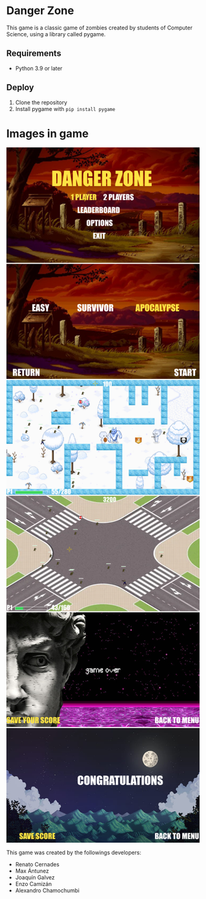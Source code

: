 # Danger Zone

This game is a classic game of zombies created by students of Computer Science, using a library called pygame.

## Requirements
* Python 3.9 or later

## Deploy

1. Clone the repository
2. Install pygame with ```pip install pygame```

# Images in game

![Menu view](imgs/menu.png)
![Dificulty view](imgs/dificulty.png)
![In game view](imgs/In_game_1.png)
![In game view](imgs/In_game_2.png)
![Game over view](imgs/gameover.png)
![Congratulations view](imgs/congrats.png)

This game was created by the followings developers:

* Renato Cernades
* Max Ántunez
* Joaquín Galvez
* Enzo Camizán
* Alexandro Chamochumbi